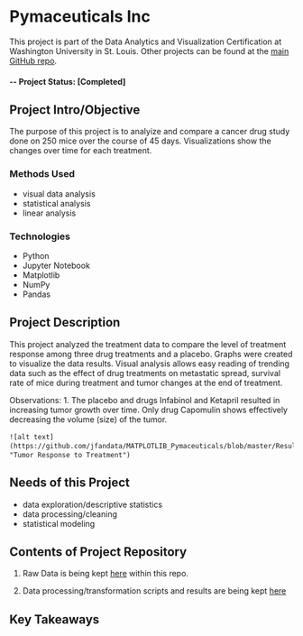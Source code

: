 # Pymaceuticals Inc
This project is part of the Data Analytics and Visualization Certification at Washington University in St. Louis.  Other projects can be found at the [main GitHub repo](https://github.com/jfandata).

#### -- Project Status: [Completed]

## Project Intro/Objective
The purpose of this project is to analyize and compare a cancer drug study done on 250 mice over the course of 45 days. Visualizations show the changes over time for each treatment. 

### Methods Used
* visual data analysis
* statistical analysis
* linear analysis

### Technologies
* Python
* Jupyter Notebook
* Matplotlib
* NumPy
* Pandas 

## Project Description
This project analyzed the treatment data to compare the level of treatment response among three drug treatments and a placebo. Graphs were created to visualize the data results. Visual analysis allows easy reading of trending data such as the effect of drug treatments on metastatic spread, survival rate of mice during treatment and tumor changes at the end of treatment. 

Observations:
    1. The placebo and drugs Infabinol and Ketapril resulted in increasing tumor growth over time. Only drug Capomulin shows effectively decreasing the volume (size) of the tumor.

    ![alt text](https://github.com/jfandata/MATPLOTLIB_Pymaceuticals/blob/master/Results/tumor_response.jpg "Tumor Response to Treatment")

## Needs of this Project

- data exploration/descriptive statistics
- data processing/cleaning
- statistical modeling

## Contents of Project Repository

1. Raw Data is being kept [here](https://github.com/jfandata/Washington_University_Data_Analytics_Certificate/tree/master/projects/Matplotlib/Pymaceuticals/data) within this repo.

2. Data processing/transformation scripts and results are being kept [here](https://github.com/jfandata/Washington_University_Data_Analytics_Certificate/tree/master/projects/Matplotlib/Pymaceuticals)

## Key Takeaways